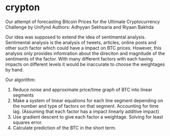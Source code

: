 # crypton
Our attempt of forecasting Bitcoin Prices for the Ultimate Cryptocurrency Challenge by Unifynd
Authors: Adhyyan Sekhsaria and Riyaan Bakhda

Our idea was supposed to extend the idea of sentimental analysis. Sentimental analysis is the analysis of tweets, articles, online posts and other such factor which could have a impact on BTC prices. However, this analysis only provides infomration about the direciton and magnitude of the sentiments of the factor. With many different factors with each having impacts on different levels it would be inaccurate to choose the weightages by hand. 

Our algorithm:
1) Reduce noise and approximate price/time graph of BTC into linear segments
2) Make a system of linear equations for each line segment depending on the number and type of factors on that segment. Accounting for time lag. (Assuming that each factor has a impact linearly additive impact)
3) Use gradient descent to give each factor a weightage. Solving for least squares error.
4) Calculate prediction of the BTC in the short term.
